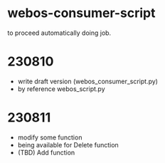 # webos-consumer-script
to proceed automatically doing job.

# 230810
 - write draft version (webos_consumer_script.py)
 - by reference webos_script.py

# 230811
 - modify some function
 - being available for Delete function
 - (TBD) Add function 
